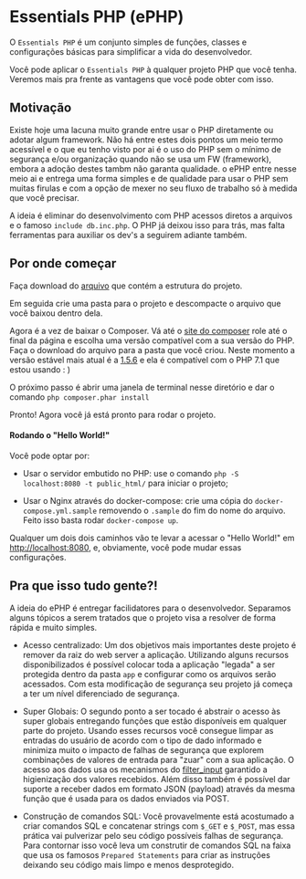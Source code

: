 # Essentials PHP (ePHP)

O `Essentials PHP` é um conjunto simples de funções, classes e configurações básicas para simplificar a vida do desenvolvedor.

Você pode aplicar o `Essentials PHP` à qualquer projeto PHP que você tenha. Veremos mais pra frente as vantagens que você pode obter com isso.

## Motivação

Existe hoje uma lacuna muito grande entre usar o PHP diretamente ou adotar algum framework. Não há entre estes dois pontos um meio termo acessível e o que eu tenho visto por ai é o uso do PHP sem o mínimo de segurança e/ou organização quando não se usa um FW (framework), embora a adoção destes tambm não garanta qualidade. o ePHP entre nesse meio ai e entrega uma forma simples e de qualidade para usar o PHP sem muitas firulas e com a opção de mexer no seu fluxo de trabalho só à medida que você precisar.

A ideia é eliminar do desenvolvimento com PHP acessos diretos a arquivos e o famoso `include db.inc.php`. O PHP já deixou isso para trás, mas falta ferramentas para auxiliar os dev's a seguirem adiante também.

## Por onde começar

Faça download do [arquivo]( https://github.com/phpzm/essentials/archive/master.zip) que contém a estrutura do projeto.

Em seguida crie uma pasta para o projeto e descompacte o arquivo que você baixou dentro dela.

Agora é a vez de baixar o Composer. Vá até o [site do composer](https://getcomposer.org/download) role até o final da página e escolha uma versão compatível com a sua versão do PHP. Faça o download do arquivo para a pasta que você criou. Neste momento a versão estável mais atual é a [1.5.6](https://getcomposer.org/download/1.5.6/composer.phar) e ela é compatível com o PHP 7.1 que estou usando : )

O próximo passo é abrir uma janela de terminal nesse diretório e dar o comando `php composer.phar install`

Pronto! Agora você já está pronto para rodar o projeto.

#### Rodando o "Hello World!"

Você pode optar por:
- Usar o servidor embutido no PHP: use o comando `php -S localhost:8080 -t public_html/` para iniciar o projeto;

- Usar o Nginx através do docker-compose: crie uma cópia do `docker-compose.yml.sample` removendo o `.sample` do fim do nome do arquivo.
Feito isso basta rodar `docker-compose up`.

Qualquer um dois dois caminhos vão te levar a acessar o "Hello World!" em [http://localhost:8080](http://localhost:8080), e, obviamente, você pode mudar essas configurações.

## Pra que isso tudo gente?!

 A ideia do ePHP é entregar facilidatores para o desenvolvedor. Separamos alguns tópicos a serem tratados que o projeto visa a resolver de forma rápida e muito simples.
 
- Acesso centralizado: Um dos objetivos mais importantes deste projeto é remover da raiz do web server a aplicação. Utilizando alguns recursos disponibilizados é possível colocar toda a aplicação "legada" a ser protegida dentro da pasta `app` e configurar como os arquivos serão acessados. Com esta modificação de segurança seu projeto já começa a ter um nível diferenciado de segurança.

- Super Globais: O segundo ponto a ser tocado é abstrair o acesso às super globais entregando funções que estão disponíveis em qualquer parte do projeto. Usando esses recursos você consegue limpar as entradas do usuário de acordo com o tipo de dado informado e minimiza muito o impacto de falhas de segurança que explorem combinações de valores de entrada para "zuar" com a sua aplicação. O acesso aos dados usa os mecanismos do [filter_input](http://php.net/filter_input) garantido a higienização dos valores recebidos. Além disso também é possível dar suporte a receber dados em formato JSON (payload) através da mesma função que é usada para os dados enviados via POST.

- Construção de comandos SQL: Você provavelmente está acostumado a criar comandos SQL e concatenar strings com `$_GET` e `$_POST`, mas essa prática vai pulverizar pelo seu código possíveis falhas de segurança. Para contornar isso você leva um construtir de comandos SQL na faixa que usa os famosos `Prepared Statements` para criar as instruções deixando seu código mais limpo e menos desprotegido.

